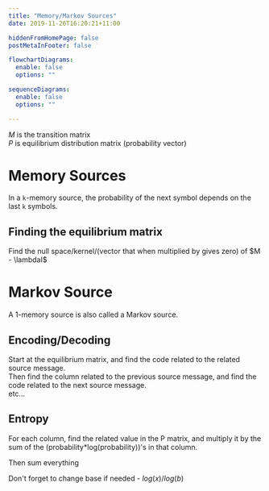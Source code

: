 ```yaml
---
title: "Memory/Markov Sources"
date: 2019-11-26T16:20:21+11:00

hiddenFromHomePage: false
postMetaInFooter: false

flowchartDiagrams:
  enable: false
  options: ""

sequenceDiagrams: 
  enable: false
  options: ""

---
```


$M$ is the transition matrix  
$P$ is equilibrium distribution matrix (probability vector)

# Memory Sources

In a `k`-memory source, the probability of the next symbol depends on the last `k` symbols.

## Finding the equilibrium matrix

Find the null space/kernel/(vector that when multiplied by gives zero) of $M - \lambdaI$

# Markov Source

A 1-memory source is also called a Markov source.

## Encoding/Decoding

Start at the equilibrium matrix, and find the code related to the related source message.    
Then find the column related to the previous source message, and find the code related to the next source message.  
etc...

## Entropy

For each column, find the related value in the P matrix, and multiply it by the sum of the (probability*log(probability))'s in that column.

Then sum everything

Don't forget to change base if needed - $log(x)/log(b)$
